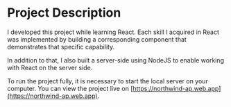 # Project Description

I developed this project while learning React. Each skill I acquired in React was implemented by building a corresponding component that demonstrates that specific capability.

In addition to that, I also built a server-side using NodeJS to enable working with React on the server side.

To run the project fully, it is necessary to start the local server on your computer.
You can view the project live on [https://northwind-ap.web.app](https://northwind-ap.web.app).
